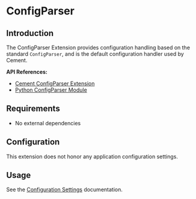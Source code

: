 # ConfigParser

## Introduction

The ConfigParser Extension provides configuration handling based on the standard `ConfigParser`, and is the default configuration handler used by Cement.

**API References:**

* [Cement ConfigParser Extension](http://cement.readthedocs.io/en/2.99/api/ext/ext_configparser/)
* [Python ConfigParser Module](https://docs.python.org/3/library/configparser.html)

## Requirements

* No external dependencies

## Configuration

This extension does not honor any application configuration settings.

## Usage

See the [Configuration Settings](../core-foundation/configuration-settings.md) documentation.

